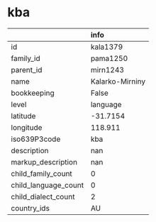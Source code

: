 # kba
|                      | info            |
|:---------------------|:----------------|
| id                   | kala1379        |
| family_id            | pama1250        |
| parent_id            | mirn1243        |
| name                 | Kalarko-Mirniny |
| bookkeeping          | False           |
| level                | language        |
| latitude             | -31.7154        |
| longitude            | 118.911         |
| iso639P3code         | kba             |
| description          | nan             |
| markup_description   | nan             |
| child_family_count   | 0               |
| child_language_count | 0               |
| child_dialect_count  | 2               |
| country_ids          | AU              |